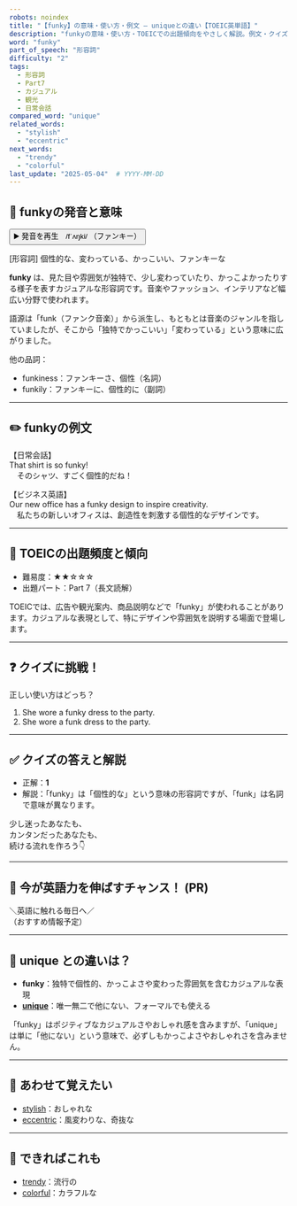 ```yaml
---
robots: noindex
title: "【funky】の意味・使い方・例文 ― uniqueとの違い【TOEIC英単語】"
description: "funkyの意味・使い方・TOEICでの出題傾向をやさしく解説。例文・クイズ付きでuniqueとの違いもわかりやすく学べます。"
word: "funky"
part_of_speech: "形容詞"
difficulty: "2"
tags:
  - 形容詞
  - Part7
  - カジュアル
  - 観光
  - 日常会話
compared_word: "unique"
related_words:
  - "stylish"
  - "eccentric"
next_words:
  - "trendy"
  - "colorful"
last_update: "2025-05-04"  # YYYY-MM-DD
---
```


## 🔰 funkyの発音と意味

<button class="play-audio" onclick="playTTS('funky')">
  <span class="play-audio-main">
    ▶️ 発音を再生　/fˈʌŋki/
  </span>
  <span class="play-audio-sub">
    （ファンキー）
  </span>
</button>

[形容詞] 個性的な、変わっている、かっこいい、ファンキーな

**funky** は、見た目や雰囲気が独特で、少し変わっていたり、かっこよかったりする様子を表すカジュアルな形容詞です。音楽やファッション、インテリアなど幅広い分野で使われます。

語源は「funk（ファンク音楽）」から派生し、もともとは音楽のジャンルを指していましたが、そこから「独特でかっこいい」「変わっている」という意味に広がりました。

他の品詞：  
- funkiness：ファンキーさ、個性（名詞）
- funkily：ファンキーに、個性的に（副詞）

---

## ✏️ funkyの例文

【日常会話】  
That shirt is so funky!  
　そのシャツ、すごく個性的だね！

【ビジネス英語】  
Our new office has a funky design to inspire creativity.  
　私たちの新しいオフィスは、創造性を刺激する個性的なデザインです。

---

## 🎯 TOEICの出題頻度と傾向

- 難易度：★★☆☆☆
- 出題パート：Part 7（長文読解）

TOEICでは、広告や観光案内、商品説明などで「funky」が使われることがあります。カジュアルな表現として、特にデザインや雰囲気を説明する場面で登場します。

---

## ❓ クイズに挑戦！

正しい使い方はどっち？

1. She wore a funky dress to the party.  
2. She wore a funk dress to the party.

---

## ✅ クイズの答えと解説

- 正解：**1**
- 解説：「funky」は「個性的な」という意味の形容詞ですが、「funk」は名詞で意味が異なります。

少し迷ったあなたも、  
カンタンだったあなたも、  
続ける流れを作ろう👇️

---

## 🚀 今が英語力を伸ばすチャンス！ (PR)

<div class="info-center">
＼英語に触れる毎日へ／<br>  
（おすすめ情報予定）
</div>

---

## 🤔  unique との違いは？

- **funky**：独特で個性的、かっこよさや変わった雰囲気を含むカジュアルな表現
- **[unique](/unique)**：唯一無二で他にない、フォーマルでも使える

「funky」はポジティブなカジュアルさやおしゃれ感を含みますが、「unique」は単に「他にない」という意味で、必ずしもかっこよさやおしゃれさを含みません。

---

## 🧩 あわせて覚えたい

- [stylish](/stylish)：おしゃれな
- [eccentric](/eccentric)：風変わりな、奇抜な

---

## 📖 できればこれも

- [trendy](/trendy)：流行の
- [colorful](/colorful)：カラフルな

<!-- cvid: aid26_bid34 -->
